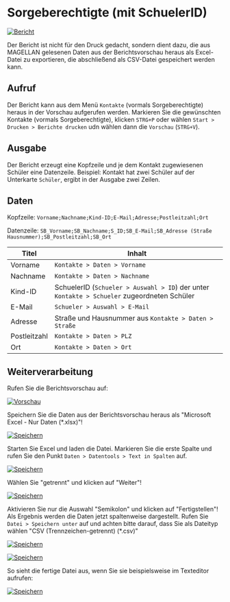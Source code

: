 # Sorgeberechtigte (mit SchuelerID)

[01]:/assets/images/sorgeberechtigte/001.png "Bericht"
[02]:/assets/images/sorgeberechtigte/002.png "Vorschau"
[03]:/assets/images/sorgeberechtigte/003.png "Speichern"
[04]:/assets/images/sorgeberechtigte/004.png "4"
[05]:/assets/images/sorgeberechtigte/005.png "5"
[06]:/assets/images/sorgeberechtigte/006.png "6"
[07]:/assets/images/sorgeberechtigte/007.png "7"
[08]:/assets/images/sorgeberechtigte/008.png "8"

[![Bericht][01]][01]

Der Bericht ist nicht für den Druck gedacht, sondern dient dazu, die aus MAGELLAN gelesenen Daten aus der Berichtsvorschau heraus als Excel-Datei zu exportieren, die abschließend als CSV-Datei gespeichert werden kann.

## Aufruf

Der Bericht kann aus dem Menü `Kontakte` (vormals Sorgeberechtigte) heraus in der Vorschau aufgerufen werden. Markieren Sie die gewünschten Kontakte (vormals Sorgeberechtigte), klicken `STRG+P` oder wählen `Start > Drucken > Berichte drucken` udn wählen dann die `Vorschau` (`STRG+V`).

## Ausgabe

Der Bericht erzeugt eine Kopfzeile und je dem Kontakt zugewiesenen Schüler eine Datenzeile. Beispiel: Kontakt hat zwei Schüler auf der Unterkarte `Schüler`, ergibt in der Ausgabe zwei Zeilen.

## Daten

Kopfzeile:
`Vorname;Nachname;Kind-ID;E-Mail;Adresse;Postleitzahl;Ort`

Datenzeile:
`SB_Vorname;SB_Nachname;S_ID;SB_E-Mail;SB_Adresse (Straße Hausnummer);SB_Postleitzahl;SB_Ort`

Titel|Inhalt
--|--
Vorname|`Kontakte > Daten > Vorname`
Nachname|`Kontakte > Daten > Nachname`
Kind-ID|SchuelerID (`Schueler > Auswahl > ID`) der unter `Kontakte > Schueler` zugeordneten Schüler
E-Mail|`Schueler > Auswahl > E-Mail`
Adresse|Straße und Hausnummer aus `Kontakte > Daten > Straße`
Postleitzahl| `Kontakte > Daten > PLZ`
Ort|`Kontakte > Daten > Ort`

## Weiterverarbeitung

Rufen Sie die Berichtsvorschau auf:

[![Vorschau][02]][02]

Speichern Sie die Daten aus der Berichtsvorschau heraus als "Microsoft Excel - Nur Daten (*.xlsx)"!

[![Speichern][03]][03]

Starten Sie Excel und laden die Datei. Markieren Sie die erste Spalte und rufen Sie den Punkt `Daten > Datentools > Text in Spalten` auf.

[![Speichern][04]][04]

Wählen Sie "getrennt" und klicken auf "Weiter"!

[![Speichern][05]][05]

Aktivieren Sie nur die Auswahl "Semikolon" und klicken auf "Fertigstellen"! Als Ergebnis werden die Daten jetzt spaltenweise dargestellt. Rufen Sie `Datei > Speichern unter` auf und achten bitte darauf, dass Sie als Dateityp wählen "CSV (Trennzeichen-getrennt) (*.csv)"

[![Speichern][06]][06]

[![Speichern][07]][07]

So sieht die fertige Datei aus, wenn Sie sie beispielsweise im Texteditor aufrufen: 

[![Speichern][08]][08]

